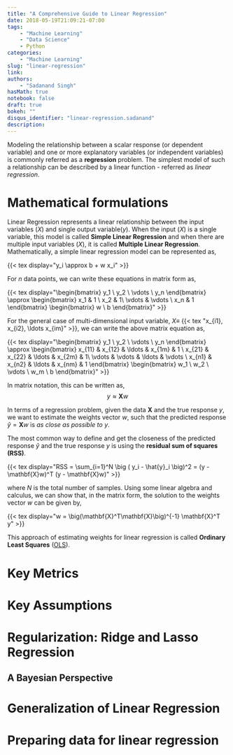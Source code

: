```yaml
---
title: "A Comprehensive Guide to Linear Regression"
date: 2018-05-19T21:09:21-07:00
tags:
    - "Machine Learning"
    - "Data Science"
    - Python
categories:
    - "Machine Learning"
slug: "linear-regression"
link:
authors:
    - "Sadanand Singh"
hasMath: true
notebook: false
draft: true
bokeh: ""
disqus_identifier: "linear-regression.sadanand"
description:
---
```


Modeling the relationship between a scalar response (or dependent variable)
and one or more explanatory variables (or independent variables) is commonly
referred as a **regression** problem. The simplest model of such a
relationship can be described by a linear function - referred
as _linear regression_.

<!--more-->

<!--TOC-->

# Mathematical formulations

Linear Regression represents a linear relationship between the input
variables ($X$) and single output variable($y$). When the input ($X$) is a
single variable, this model is called **Simple Linear Regression** and when
there are multiple input variables ($X$), it is called
**Multiple Linear Regression**. Mathematically, a simple linear regression
model can be represented as,

{{< tex display="y_i \approx b + w x_i" >}}

For $n$ data points, we can write these equations in matrix form as,

{{< tex display="\begin{bmatrix} y_1 \\ y_2 \\ \vdots \\ y_n \end{bmatrix} \approx \begin{bmatrix} x_1 & 1 \\ x_2 & 1\\ \vdots & \vdots \\ x_n & 1 \end{bmatrix} \begin{bmatrix} w \\ b \end{bmatrix}" >}}

For the general case of multi-dimensional input variable, $X \equiv$
{{< tex "x_{i1}, x_{i2}, \ldots x_{im}" >}}, 
we can write the above matrix equation as,

{{< tex display="\begin{bmatrix} y_1 \\ y_2 \\ \vdots \\ y_n \end{bmatrix} \approx \begin{bmatrix} x_{11} & x_{12} & \ldots & x_{1m} & 1 \\ x_{21} & x_{22} & \ldots & x_{2m} & 1\\ \vdots & \vdots & \ldots & \vdots \\ x_{n1} & x_{n2} & \ldots & x_{nm} & 1 \end{bmatrix} \begin{bmatrix} w_1 \\ w_2 \\ \vdots \\ w_m \\ b \end{bmatrix}" >}}

In matrix notation, this can be written as,
$$y \approx \mathbf{X}w$$

In terms of a regression problem, given the data $\mathbf{X}$ and the
true response $y$, we want to estimate the weights vector $w$, such
that the predicted response $\hat{y} = \mathbf{X}w$
is _as close as possible to_ $y$.

The most common way to define and get the closeness of the predicted
response $\hat{y}$ and the true response $y$ is using the
**residual sum of squares (RSS)**.

{{< tex display="RSS = \sum_{i=1}^N \big ( y_i - \hat{y}_i \big)^2 = (y - \mathbf{X}w)^T (y - \mathbf{X}w)" >}}

where $N$ is the total number of samples.
Using some linear algebra and calculus, we can show that, in the matrix form,
the solution to the weights vector $w$ can be given by,

{{< tex display="w = \big(\mathbf{X}^T\mathbf{X}\big)^{-1} \mathbf{X}^T y" >}}

This approach of estimating weights for linear regression is called **Ordinary Least Squares** ([OLS]).

[OLS]: https://en.wikipedia.org/wiki/Ordinary_least_squares

# Key Metrics

# Key Assumptions

# Regularization: Ridge and Lasso Regression

## A Bayesian Perspective

# Generalization of Linear Regression

# Preparing data for linear regression
